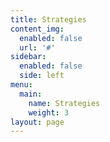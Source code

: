 ```yaml
---
title: Strategies
content_img:
  enabled: false
  url: '#'
sidebar:
  enabled: false
  side: left
menu:
  main:
    name: Strategies
    weight: 3
layout: page
---
```


